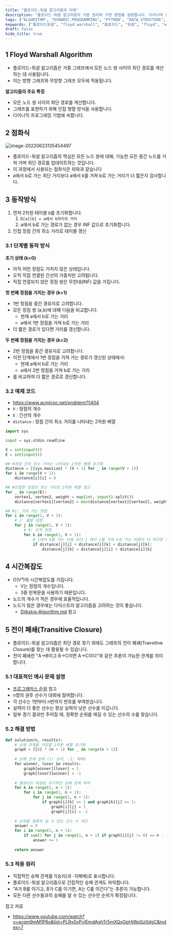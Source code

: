 ```yaml
---
title: "플로이드-워셜 알고리즘의 이해"
description: "플로이드-워셜 알고리즘의 기본 원리와 구현 방법을 설명합니다. 다이나믹 프로그래밍을 활용한 모든 노드 쌍 간의 최단 경로 찾기 알고리즘을 이해하고 실제 코드로 구현해봅니다."
tags: ["ALGORITHM", "DYNAMIC_PROGRAMMING", "PYTHON", "DATA_STRUCTURE", "BIG_O", "TIME_COMPLEXITY"]
keywords: ["플로이드워셜", "floyd warshall", "플로이드", "워셜", "floyd", "warshall", "최단경로", "shortest path", "다이나믹프로그래밍", "dynamic programming", "그래프", "graph", "알고리즘", "algorithm", "파이썬", "python"]
draft: false
hide_title: true
---
```


## 1 Floyd Warshall Algorithm
- 플로이드-워셜 알고리즘은 가중 그래프에서 모든 노드 쌍 사이의 최단 경로를 계산하는 데 사용됩니다.
- 이는 방향 그래프와 무방향 그래프 모두에 적용됩니다.

**알고리즘의 주요 특징**
- 모든 노드 쌍 사이의 최단 경로를 계산합니다.
- 그래프를 표현하기 위해 인접 행렬 방식을 사용합니다.
- 다이나믹 프로그래밍 기법에 속합니다.

## 2 점화식
![image-20220623135454497](./images/1.png)
- 플로이드-워셜 알고리즘의 핵심은 모든 노드 쌍에 대해, 가능한 모든 중간 노드를 거쳐 가며 최단 경로를 업데이트하는 것입니다.
- 이 과정에서 사용되는 점화식은 위와과 같습니다
- a에서 b로 가는 최단 거리보다 a에서 k를 거쳐 b로 가는 거리가 더 짧은지 검사합니다.

## 3 동작방식
1. 먼저 2차원 테이블 `D`를 초기화합니다.
	1. `D[a][b] = a에서 b까지의 거리`
	2. a에서 b로 가는 경로가 없는 경우 INF 값으로 초기화합니다.
2. 인접 정점 간의 최소 거리로 테이블 갱신

### 3.1 단계별 동작 방식
**초기 상태 (k=0)**
- 아직 어떤 정점도 거치지 않은 상태입니다.
- 오직 직접 연결된 간선의 가중치만 고려됩니다.
- 직접 연결되지 않은 정점 쌍은 무한대(INF) 값을 가집니다.

**첫 번째 정점을 거치는 경우 (k=1)**
- 1번 정점을 중간 경유지로 고려합니다.
- 모든 정점 쌍 (a,b)에 대해 다음을 비교합니다:
	- 현재 a에서 b로 가는 거리
	- a에서 1번 정점을 거쳐 b로 가는 거리
- 더 짧은 경로가 있다면 거리를 갱신합니다.

**두 번째 정점을 거치는 경우 (k=2)**
- 2번 정점을 중간 경유지로 고려합니다.
- 이전 단계에서 1번 정점을 거쳐 가는 경로가 갱신된 상태에서:
	- 현재 a에서 b로 가는 거리
	- a에서 2번 정점을 거쳐 b로 가는 거리
- 를 비교하여 더 짧은 경로로 갱신합니다.

### 3.2 예제 코드
- https://www.acmicpc.net/problem/11404
- `V` : 정점의 개수
- `E` : 간선의 개수
- `distance` : 정점 간의 최소 거리를 나타내는 2차원 배열

```python
import sys

input = sys.stdin.readline

V = int(input())
E = int(input())

## #정점 간의 최소 거리는 나타내는 2차원 배열 초기화
distance = [[sys.maxsize] * (V + 1) for _ in range(V + 1)]
for i in range(V + 1):
    distance[i][i] = 0

## #인접한 정점의 최소 거리로 2차원 배열 갱신
for _ in range(E):
    vertex1, vertex2, weight = map(int, input().split())
    distance[vertex1][vertex2] = min(distance[vertex1][vertex2], weight)

## #i: 거쳐 가는 정점
for i in range(1, V + 1):
    # j: 출발 정점
    for j in range(1, V + 1):
        # k: 도착 정점
        for k in range(1, V + 1):
            # j에서 k를 가는 비용 보다 j 에서 i를 거쳐 k로 가는 비용이 더 적다면 갱신
            if distance[j][i] + distance[i][k] < distance[j][k]:
                distance[j][k] = distance[j][i] + distance[i][k]
```

## 4 시간복잡도
- O(V³)의 시간복잡도를 가집니다.
	- V는 정점의 개수입니다.
	- 3중 반복문을 사용하기 때문입니다.
- 노드의 개수가 적은 경우에 효율적입니다.
- 노드가 많은 경우에는 다익스트라 알고리즘을 고려하는 것이 좋습니다.
	- [Dijkstra-Algorithm.md](../Dijkstra-Algorithm/Dijkstra-Algorithm.md) 참고

## 5 전이 폐쇄(Transitive Closure)
- 플로이드-워셜 알고리즘은 최단 경로 찾기 외에도 그래프의 전이 폐쇄(Transitive Closure)를 찾는 데 활용될 수 있습니다. 
- 전이 폐쇄란 "A→B이고 B→C이면 A→C이다"와 같은 추론이 가능한 관계를 의미합니다. 

### 5.1 대표적인 예시 문제 설명
- [프로그래머스 순위](https://school.programmers.co.kr/learn/courses/30/lessons/49191) 참고
- n명의 권투 선수가 대회에 참여합니다.
- 각 선수는 1번부터 n번까지 번호를 부여받습니다.
- 실력이 더 좋은 선수는 항상 실력이 낮은 선수를 이깁니다.
- 일부 경기 결과만 주어질 때, 정확한 순위를 매길 수 있는 선수의 수를 찾습니다.

### 5.2 해결 방법
```python
def solution(n, results):
    # 승패 관계를 저장할 2차원 배열 초기화
    graph = [[0] * (n + 1) for _ in range(n + 1)]
    
    # 승패 관계 입력 (1: 승리, -1: 패배)
    for winner, loser in results:
        graph[winner][loser] = 1
        graph[loser][winner] = -1
    
    # 플로이드-워셜로 추가적인 승패 관계 파악
    for k in range(1, n + 1):
        for i in range(1, n + 1):
            for j in range(1, n + 1):
                if graph[i][k] == 1 and graph[k][j] == 1:
                    graph[i][j] = 1
                    graph[j][i] = -1
    
    # 순위를 정확히 알 수 있는 선수 수 계산
    answer = 0
    for i in range(1, n + 1):
        if sum(1 for j in range(1, n + 1) if graph[i][j] != 0) == n - 1:
            answer += 1
    
    return answer
```

### 5.3 적용 원리
- 직접적인 승패 관계를 1(승리)과 -1(패배)로 표시합니다.
- 플로이드-워셜 알고리즘으로 간접적인 승패 관계도 파악합니다.
- "A가 B를 이기고, B가 C를 이기면, A는 C를 이긴다"는 추론이 가능합니다.
- 모든 다른 선수들과의 승패를 알 수 있는 선수만 순위가 확정됩니다.

참고 자료
- https://www.youtube.com/watch?v=acqm9mM1P6o&list=PLRx0vPvlEmdAghTr5mXQxGpHjWqSz0dgC&index=7
